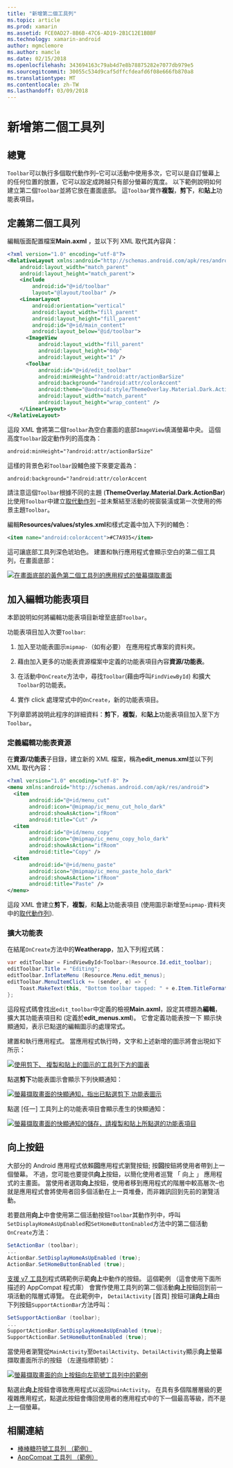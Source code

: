 ```yaml
---
title: "新增第二個工具列"
ms.topic: article
ms.prod: xamarin
ms.assetid: FCE0AD27-8B6B-47C6-AD19-2B1C12E1BBBF
ms.technology: xamarin-android
author: mgmclemore
ms.author: mamcle
ms.date: 02/15/2018
ms.openlocfilehash: 343694163c79ab4d7e8b78875282e7077db979e5
ms.sourcegitcommit: 30055c534d9caf5dffcfdeafd6f08e666fb870a8
ms.translationtype: MT
ms.contentlocale: zh-TW
ms.lasthandoff: 03/09/2018
---
```

# <a name="adding-a-second-toolbar"></a>新增第二個工具列


## <a name="overview"></a>總覽 

`Toolbar`可以執行多個取代動作列&ndash;它可以活動中使用多次，它可以是自訂螢幕上的任何位置的放置，它可以設定成跨越只有部分螢幕的寬度。 以下範例說明如何建立第二個`Toolbar`並將它放在畫面底部。 這`Toolbar`實作**複製**，**剪下**，和**貼上**功能表項目。 


## <a name="define-the-second-toolbar"></a>定義第二個工具列 

編輯版面配置檔案**Main.axml** ，並以下列 XML 取代其內容與：

```xml
<?xml version="1.0" encoding="utf-8"?>
<RelativeLayout xmlns:android="http://schemas.android.com/apk/res/android"
    android:layout_width="match_parent"
    android:layout_height="match_parent">
    <include
        android:id="@+id/toolbar"
        layout="@layout/toolbar" />
    <LinearLayout
        android:orientation="vertical"
        android:layout_width="fill_parent"
        android:layout_height="fill_parent"
        android:id="@+id/main_content"
        android:layout_below="@id/toolbar">
      <ImageView
          android:layout_width="fill_parent"
          android:layout_height="0dp"
          android:layout_weight="1" />
      <Toolbar
          android:id="@+id/edit_toolbar"
          android:minHeight="?android:attr/actionBarSize"
          android:background="?android:attr/colorAccent"
          android:theme="@android:style/ThemeOverlay.Material.Dark.ActionBar"
          android:layout_width="match_parent"
          android:layout_height="wrap_content" />
    </LinearLayout>
</RelativeLayout>
```

這段 XML 會將第二個`Toolbar`為空白畫面的底部`ImageView`填滿螢幕中央。 這個高度`Toolbar`設定動作列的高度為： 

```xml
android:minHeight="?android:attr/actionBarSize"
```

這樣的背景色彩`Toolbar`設輔色接下來要定義為：

```xml
android:background="?android:attr/colorAccent
```

請注意這個`Toolbar`根據不同的主題 (**ThemeOverlay.Material.Dark.ActionBar**) 比使用`Toolbar`中建立[取代動作列](~/android/user-interface/controls/tool-bar/replacing-the-action-bar.md) &ndash;並未繫結至活動的視窗裝潢或第一次使用的佈景主題`Toolbar`。

編輯**Resources/values/styles.xml**和樣式定義中加入下列的輔色： 

```xml
<item name="android:colorAccent">#C7A935</item>
```

這可讓底部工具列深色琥珀色。 建置和執行應用程式會顯示空白的第二個工具列，在畫面底部： 

[![在畫面底部的黃色第二個工具列的應用程式的螢幕擷取畫面](adding-a-second-toolbar-images/01-second-toolbar-sml.png)](adding-a-second-toolbar-images/01-second-toolbar.png#lightbox)


 
## <a name="add-edit-menu-items"></a>加入編輯功能表項目 

本節說明如何將編輯功能表項目新增至底部`Toolbar`。 

功能表項目加入次要`Toolbar`: 

1.  加入至功能表圖示`mipmap-`（如有必要） 在應用程式專案的資料夾。

2.  藉由加入更多的功能表資源檔案中定義的功能表項目內容**資源/功能表**。 

3.  在活動中`OnCreate`方法中，尋找`Toolbar`(藉由呼叫`FindViewById`) 和擴大`Toolbar`的功能表。

4.  實作 click 處理常式中的`OnCreate`，新的功能表項目。 

下列章節將說明此程序的詳細資料：**剪下**，**複製**，和**貼上**功能表項目加入至下方`Toolbar`。 



### <a name="define-the-edit-menu-resource"></a>定義編輯功能表資源

在**資源/功能表**子目錄，建立新的 XML 檔案，稱為**edit_menus.xml**並以下列 XML 取代內容：

```xml
<?xml version="1.0" encoding="utf-8" ?>
<menu xmlns:android="http://schemas.android.com/apk/res/android">
  <item
       android:id="@+id/menu_cut"
       android:icon="@mipmap/ic_menu_cut_holo_dark"
       android:showAsAction="ifRoom"
       android:title="Cut" />
  <item
       android:id="@+id/menu_copy"
       android:icon="@mipmap/ic_menu_copy_holo_dark"
       android:showAsAction="ifRoom"
       android:title="Copy" />
  <item
       android:id="@+id/menu_paste"
       android:icon="@mipmap/ic_menu_paste_holo_dark"
       android:showAsAction="ifRoom"
       android:title="Paste" />
</menu>
```

這段 XML 會建立**剪下**，**複製**，和**貼上**功能表項目 (使用圖示新增至`mipmap-`資料夾中的[取代動作列](~/android/user-interface/controls/tool-bar/replacing-the-action-bar.md)).



### <a name="inflate-the-menus"></a>擴大功能表

在結尾`OnCreate`方法中的**Weatherapp**，加入下列程式碼： 

```csharp
var editToolbar = FindViewById<Toolbar>(Resource.Id.edit_toolbar);
editToolbar.Title = "Editing";
editToolbar.InflateMenu (Resource.Menu.edit_menus);
editToolbar.MenuItemClick += (sender, e) => {
    Toast.MakeText(this, "Bottom toolbar tapped: " + e.Item.TitleFormatted, ToastLength.Short).Show();
};
```

這段程式碼會找出`edit_toolbar`中定義的檢視**Main.axml**，設定其標題為**編輯**，擴大其功能表項目和 (定義於**edit_menus.xml**)。 它會定義功能表按一下 顯示快顯通知，表示已點選的編輯圖示的處理常式。 

建置和執行應用程式。 當應用程式執行時，文字和上述新增的圖示將會出現如下所示： 

[![使用剪下、 複製和貼上的圖示的工具列下方的圖表](adding-a-second-toolbar-images/02-bottom-toolbar-sml.png)](adding-a-second-toolbar-images/02-bottom-toolbar.png#lightbox)

點選**剪下**功能表圖示會顯示下列快顯通知： 

[![螢幕擷取畫面的快顯通知，指出已點選剪下 功能表圖示](adding-a-second-toolbar-images/03-bottom-tapped-sml.png)](adding-a-second-toolbar-images/03-bottom-tapped.png#lightbox)

點選 [任一] 工具列上的功能表項目會顯示產生的快顯通知： 

[![螢幕擷取畫面的快顯通知的儲存，請複製和貼上所點選的功能表項目](adding-a-second-toolbar-images/04-menu-action-sml.png)](adding-a-second-toolbar-images/04-menu-action.png#lightbox)



## <a name="the-up-button"></a>向上按鈕 

大部分的 Android 應用程式依賴**回**應用程式瀏覽按鈕; 按**回**按鈕將使用者帶到上一個螢幕。
不過，您可能也要提供**向上**按鈕，以簡化使用者巡覽 「 向上 」 應用程式的主畫面。 當使用者選取**向上**按鈕，使用者移到應用程式的階層中較高層次&ndash;也就是應用程式會將使用者回多個活動在上一頁堆疊，而非雜訊回到先前的瀏覽活動。 

若要啟用**向上**中會使用第二個活動按鈕`Toolbar`其動作列中，呼叫`SetDisplayHomeAsUpEnabled`和`SetHomeButtonEnabled`方法中的第二個活動`OnCreate`方法：

```csharp
SetActionBar (toolbar);
...
ActionBar.SetDisplayHomeAsUpEnabled (true);
ActionBar.SetHomeButtonEnabled (true);
```

[支援 v7 工具列](https://developer.xamarin.com/samples/monodroid/Supportv7/AppCompat/Toolbar/)程式碼範例示範**向上**中動作的按鈕。 這個範例 （這會使用下面所描述的 AppCompat 程式庫） 會實作使用工具列的第二個活動**向上**按鈕回到前一項活動的階層式導覽。 在此範例中， `DetailActivity` [首頁] 按鈕可讓**向上**藉由下列按鈕`SupportActionBar`方法呼叫： 

```csharp
SetSupportActionBar (toolbar);
...
SupportActionBar.SetDisplayHomeAsUpEnabled (true);
SupportActionBar.SetHomeButtonEnabled (true);
```

當使用者瀏覽從`MainActivity`至`DetailActivity`、`DetailActivity`顯示**向上**螢幕擷取畫面所示的按鈕 （左邊指標箭號）：

[![螢幕擷取畫面的向上按鈕向左箭號工具列中的範例](adding-a-second-toolbar-images/05-up-button-sml.png)](adding-a-second-toolbar-images/05-up-button.png#lightbox)

點選此**向上**按鈕會導致應用程式以返回`MainActivity`。 在具有多個階層層級的更複雜應用程式，點選此按鈕會傳回使用者的應用程式中的下一個最高等級，而不是上一個螢幕。 



## <a name="related-links"></a>相關連結

- [棒棒糖符號工具列 （範例）](https://developer.xamarin.com/samples/monodroid/android5.0/Toolbar/)
- [AppCompat 工具列 （範例）](https://developer.xamarin.com/samples/monodroid/Supportv7/AppCompat/Toolbar/)

